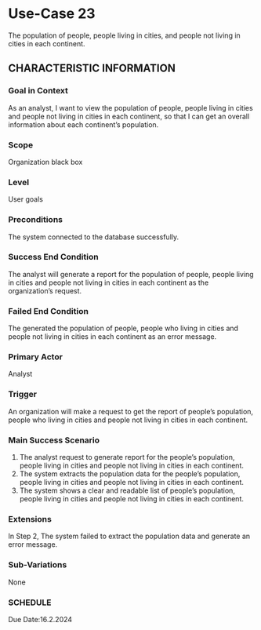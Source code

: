 # Use-Case 23
The population of people, people living in cities, and people not living in cities in each continent.
## CHARACTERISTIC INFORMATION
### Goal in Context
As an analyst, I want to view the population of people, people living in cities and people not living in cities in each continent, so that I can get an overall information about each continent’s population.
### Scope
Organization black box
### Level
User goals
### Preconditions
The system connected to the database successfully.
### Success End Condition
The analyst will generate a report for the population of people, people living in cities and people not living in cities in each continent as the organization’s request.
### Failed End Condition
The generated the population of people, people who living in cities and people not living in cities in each continent as an error message.
### Primary Actor
Analyst
### Trigger
An organization will make a request to get the report of people’s population, people who living in cities and people not living in cities in each continent. 
### Main Success Scenario
1.  The analyst request to generate report for the people’s population, people living in cities and people not living in cities in each continent.
2.  The system extracts the population data for the people’s population, people living in cities and people not living in cities in each continent.
3.  The system shows a clear and readable list of people’s population, people living in cities and people not living in cities in each continent. 
### Extensions
In Step 2, The system failed to extract the population data and generate an error message.
### Sub-Variations
None
### SCHEDULE
Due Date:16.2.2024
